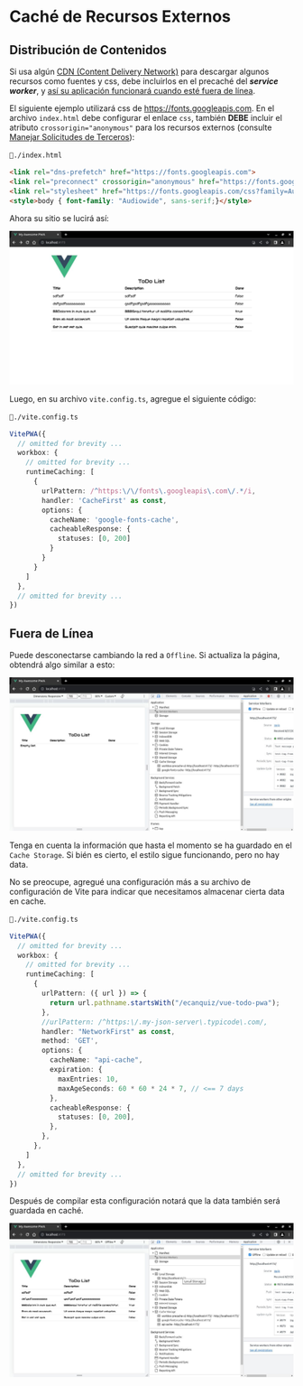# Caché de Recursos Externos

## Distribución de Contenidos

Si usa algún [CDN (Content Delivery Network)](https://en.wikipedia.org/wiki/Content_delivery_network) para descargar algunos recursos como fuentes y css, debe incluirlos en el precaché del **_service worker_**, y [así su aplicación funcionará cuando esté fuera de línea](https://vite-pwa-org.netlify.app/workbox/generate-sw.html#cache-external-resources).

El siguiente ejemplo utilizará css de https://fonts.googleapis.com. En el archivo `index.html` debe configurar el enlace `css`, también **DEBE** incluir el atributo `crossorigin="anonymous"` para los recursos externos (consulte [Manejar Solicitudes de Terceros](https://developer.chrome.com/docs/workbox/caching-resources-during-runtime/#cross-origin-considerations)):

`📃./index.html`
```html
<link rel="dns-prefetch" href="https://fonts.googleapis.com">
<link rel="preconnect" crossorigin="anonymous" href="https://fonts.googleapis.com">
<link rel="stylesheet" href="https://fonts.googleapis.com/css?family=Audiowide">
<style>body { font-family: "Audiowide", sans-serif;}</style>
```

Ahora su sitio se lucirá así:

![cache-external-resources](./img/cache-external-resources-00.jpg)

Luego, en su archivo `vite.config.ts`, agregue el siguiente código:

`📃./vite.config.ts`

```ts
VitePWA({
  // omitted for brevity ...
  workbox: {
    // omitted for brevity ...
    runtimeCaching: [
      {
        urlPattern: /^https:\/\/fonts\.googleapis\.com\/.*/i,
        handler: 'CacheFirst' as const,
        options: {
          cacheName: 'google-fonts-cache',
          cacheableResponse: {
            statuses: [0, 200]
          }
        }
      }
    ]
  },
  // omitted for brevity ...
})
```

## Fuera de Línea 

Puede desconectarse cambiando la red a `Offline`. Si actualiza la página, obtendrá algo similar a esto:

![cache-external-resources](./img/cache-external-resources-01.jpg)

Tenga en cuenta la información que hasta el momento se ha guardado en el `Cache Storage`. Si bién es cierto, el estilo sigue funcionando, pero no hay data.

No se preocupe, agregué una configuración más a su archivo de configuración de Vite para indicar que necesitamos almacenar cierta data en cache.

`📃./vite.config.ts`

```ts
VitePWA({
  // omitted for brevity ...
  workbox: {
    // omitted for brevity ...
    runtimeCaching: [
      {
        urlPattern: ({ url }) => {
          return url.pathname.startsWith("/ecanquiz/vue-todo-pwa");
        },
        //urlPattern: /^https:\/.my-json-server\.typicode\.com/,       
        handler: "NetworkFirst" as const,
        method: 'GET',
        options: {
          cacheName: "api-cache",
          expiration: {
            maxEntries: 10,
            maxAgeSeconds: 60 * 60 * 24 * 7, // <== 7 days
          },
          cacheableResponse: {
            statuses: [0, 200],
          },
        },
      },
    ]
  },
  // omitted for brevity ...
})
```

Después de compilar esta configuración notará que la data también será guardada en caché.

![cache-external-resources](./img/cache-external-resources-02.jpg)
